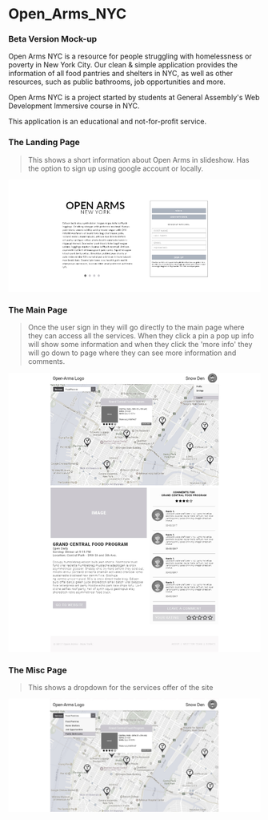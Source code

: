 # Open_Arms_NYC
### Beta Version Mock-up

Open Arms NYC is a resource for people struggling with homelessness or poverty in New York City. Our clean & simple application provides the information of all food pantries and shelters in NYC, as well as other resources, such as public bathrooms, job opportunities and more.

Open Arms NYC is a project started by students at General Assembly's Web Development Immersive course in NYC.

This application is an educational and not-for-profit service.

### The Landing Page
> This shows a short information about Open Arms in slideshow. Has the option to sign up using google account or locally.

![alt landing page](/images/Mock-up/Landing-Page.jpg)

### The Main Page
> Once the user sign in they will go directly to the main page where they can access all the services. When they click a pin a pop up info will show some information and when they click the 'more info' they will go down to page where they can see more information and comments.

![alt landing page](/images/Mock-up/Main-Page.jpg)

### The Misc Page
> This shows a dropdown for the services offer of the site

![alt landing page](/images/Mock-up/Misc.jpg)

